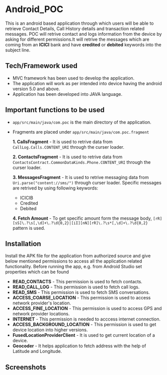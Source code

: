 # Android_POC

This is an android based application through which users will be able to retrieve Contact Details, Call History details and transaction related messages. POC will retrive contact and logs information from the device by asking for different permissions.It will retrive the messages which are coming from an **ICICI** bank and have **credited** or **debited** keywords into the subject line. 

## Tech/Framework used
 
- MVC framework has been used to develop the application.
- The application will work as per intended into device having the android version 5.0 and above. 
- Application has been developed into JAVA language. 

## Important functions to be used 
  
- ```app/src/main/java/com.poc``` is the main directory of the application. 
- Fragments are placed under ```app/src/main/java/com.poc.fragment```
  
  **1. CallsFragment** - It is used to retrive data from ```CallLog.Calls.CONTENT_URI``` through the curser loader.

  **2. ContactsFragment** - It is used to retrive data from ```ContactsContract.CommonDataKinds.Phone.CONTENT_URI``` through the curser loader.

  **3. MessagesFragment** -  It is used to retrive messaging data from ```Uri.parse("content://sms/")``` through curser loader. Specific messages are retrived by using following       keywords:
     - ICICIB 
     - Credited
     - Debited 

  **4. Fetch Amount** - To get specific amount form the message body, ```[rR][sS]\.?\s[,\d]+\.?\d{0,2}|[iI][nN][rR]\.?\s*[,\d]+\.?\d{0,2}``` pattern is used. 
      
## Installation

Install the APK file for the application from authorized source and give below mentioned permissions to access all the application related functionality. 
Before running the app, e.g. from Android Studio set properties which can be found 

- **READ_CONTACTS** - This permission is used to fetch contacts.
- **READ_CALL_LOG** - This permission is used to fetch call logs.
- **READ_SMS** - This permission is used to fetch SMS conversations.
- **ACCESS_COARSE_LOCATION** - This permission is used to access network provider's location. 
- **ACCESS_FINE_LOCATION** - This permission is used to access GPS and network provider locations. 
- **INTERNET** - This permission is needed to acccess internet connection. 
- **ACCESS_BACKGROUND_LOCATION** - This permission is used to get device location into higher versions. 
- **FusedLocationProviderClient** - It is used to get current location of a device. 
- **Geocoder** - It helps application to fetch address with the help of Latitude and Longitude. 

## Screenshots

